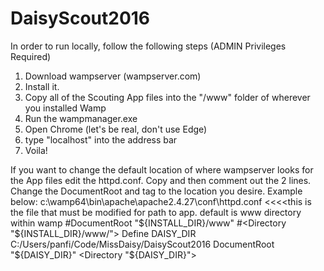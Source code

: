 # DaisyScout2016

In order to run locally, follow the following steps (ADMIN Privileges Required)
1. Download wampserver (wampserver.com)
2. Install it.
3. Copy all of the Scouting App files into the "/www" folder of wherever you installed Wamp
4. Run the wampmanager.exe
5. Open Chrome (let's be real, don't use Edge)
6. type "localhost" into the address bar
7. Voila!

If you want to change the default location of where wampserver looks for the App files edit the httpd.conf.
Copy and then comment out the 2 lines. Change the DocumentRoot and <Directory> tag to the location you desire. Example below:
c:\wamp64\bin\apache\apache2.4.27\conf\httpd.conf <<<<this is the file that must be modified for path to app.  default is www directory within wamp
#DocumentRoot "${INSTALL_DIR}/www"
#<Directory "${INSTALL_DIR}/www/">
Define DAISY_DIR C:/Users/panfi/Code/MissDaisy/DaisyScout2016
DocumentRoot "${DAISY_DIR}"
<Directory "${DAISY_DIR}">
